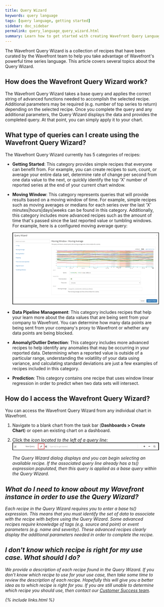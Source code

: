 ```yaml
---
title: Query Wizard
keywords: query language
tags: [query language, getting started]
sidebar: doc_sidebar
permalink: query_language_query_wizard.html
summary: Learn how to get started with creating Wavefront Query Language expressions using Query Wizard.
---
```

The Wavefront Query Wizard is a collection of recipes that have been curated by the Wavefront team to help you take advantage of Wavefront's powerful time series language. This article covers several topics about the Query Wizard.

## How does the Wavefront Query Wizard work?
 
The Wavefront Query Wizard takes a base query and applies the correct string of advanced functions needed to accomplish the selected recipe. Additional parameters may be required (e.g. number of top series to return) depending on the selected recipe. Once you complete the query and any additional parameters, the Query Wizard displays the data and provides the completed query. At that point, you can simply apply it to your chart.
 
## What type of queries can I create using the Wavefront Query Wizard?
 
The Wavefront Query Wizard currently has 5 categories of recipes:

- **Getting Started**: This category provides simple recipes that everyone can benefit from. For example, you can create recipes to sum, count, or average your entire data set, determine rate of change per second from one data value to the next, or quickly identify the top 'X' number of reported series at the end of your current chart window.
- **Moving Window**: This category represents queries that will provide results based on a moving window of time. For example, simple recipes such as moving averages or medians for each series over the last 'X' minutes\|hours\|days\|weeks can be found in this category. Additionally, this category includes more advanced recipes such as the amount of time that's passed since the last reported value or tumbling windows. For example, here is a configured moving average query:

  ![recipe_selected](images/recipe_selected.png)

- **Data Pipeline Management**: This category includes recipes that help your learn more about the data values that are being sent from your company to Wavefront. You can determine how many data points are being sent from your company's proxy to Wavefront or whether any data points are being blocked.
- **Anomaly/Outlier Detection**: This category includes more advanced recipes to help identify any anomalies that may be occurring in your reported data. Determining when a reported value is outside of a particular range, understanding the volatility of your data using variance, and calculating standard deviations are just a few examples of recipes included in this category.
- **Prediction**: This category contains one recipe that uses window linear regression in order to predict when two data sets will intersect.
 
## How do I access the Wavefront Query Wizard?
 
You can access the Wavefront Query Wizard from any individual chart in Wavefront.

1. Navigate to a blank chart from the task bar (**Dashboards > Create Chart**) or open an existing chart on a dashboard.
1. Click the <i class="fa fa-magic"/> icon located to the left of a query line:
  ![wizard_button](images/wizard_button.png)
  
    The Query Wizard dialog displays and you can begin selecting an available recipe. If the associated query line already has a ts() expression populated, then this query is applied as a base query within the Query Wizard.
 
## What do I need to know about my Wavefront instance in order to use the Query Wizard?
 
Each recipe in the Query Wizard requires you to enter a base ts() expression. This means that you must identify the set of data to associate with the recipe with before using the Query Wizard. Some advanced recipes require knowledge of tags (e.g. source and point) or event parameters (e.g. name and severity). These advanced recipes clearly display the additional parameters needed in order to complete the recipe.
 
## I don't know which recipe is right for my use case. What should I do?
 
We provide a description of each recipe found in the Query Wizard. If you don't know which recipe to use for your use case, then take some time to review the description of each recipe. Hopefully this will give you a better idea as to which recipe is right for you. If you are still unable to determine which recipe you should use, then contact our [Customer Success team](mailto:support@wavefront.com).

{% include links.html %}